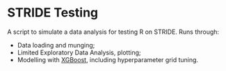 # STRIDE Testing

A script to simulate a data analysis for testing R on STRIDE. Runs through:

- Data loading and munging;
- Limited Exploratory Data Analysis, plotting;
- Modelling with [XGBoost][1], including hyperparameter grid tuning.

[1]: https://xgboost.readthedocs.io/en/latest/